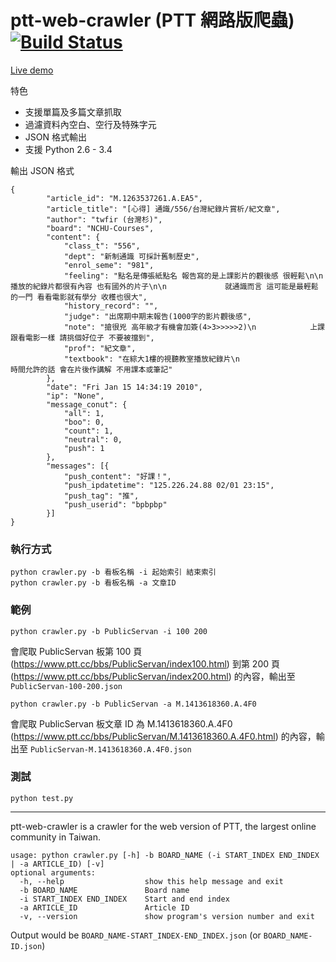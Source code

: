 # ptt-web-crawler (PTT 網路版爬蟲) [![Build Status](https://travis-ci.org/jwlin/ptt-web-crawler.svg?branch=master)](https://travis-ci.org/jwlin/ptt-web-crawler)

[Live demo](http://app.castman.net/ptt-web-crawler)

特色

* 支援單篇及多篇文章抓取
* 過濾資料內空白、空行及特殊字元
* JSON 格式輸出
* 支援 Python 2.6 - 3.4

輸出 JSON 格式

    {
            "article_id": "M.1263537261.A.EA5",
            "article_title": "[心得] 通識/556/台灣紀錄片賞析/紀文章",
            "author": "twfir (台灣杉)",
            "board": "NCHU-Courses",
            "content": {
                "class_t": "556",
                "dept": "新制通識 可採計舊制歷史",
                "enrol_seme": "981",
                "feeling": "點名是傳張紙點名 報告寫的是上課影片的觀後感 很輕鬆\n\n             播放的紀錄片都很有內容 也有國外的片子\n\n             就通識而言 這可能是最輕鬆的一門 看看電影就有學分 收穫也很大",
                "history_record": "",
                "judge": "出席期中期末報告(1000字的影片觀後感",
                "note": "搶很兇 高年級才有機會加簽(4>3>>>>>2)\n            上課跟看電影一樣 請挑個好位子 不要被擋到",
                "prof": "紀文章",
                "textbook": "在綜大1樓的視聽教室播放紀錄片\n                           時間允許的話 會在片後作講解 不用課本或筆記"
            },
            "date": "Fri Jan 15 14:34:19 2010",
            "ip": "None",
            "message_conut": {
                "all": 1,
                "boo": 0,
                "count": 1,
                "neutral": 0,
                "push": 1
            },
            "messages": [{
                "push_content": "好課！",
                "push_ipdatetime": "125.226.24.88 02/01 23:15",
                "push_tag": "推",
                "push_userid": "bpbpbp"
            }]
    }

### 執行方式
    python crawler.py -b 看板名稱 -i 起始索引 結束索引 
    python crawler.py -b 看板名稱 -a 文章ID 

### 範例
    python crawler.py -b PublicServan -i 100 200

會爬取 PublicServan 板第 100 頁 (https://www.ptt.cc/bbs/PublicServan/index100.html) 到第 200 頁 (https://www.ptt.cc/bbs/PublicServan/index200.html) 的內容，輸出至 `PublicServan-100-200.json`

    python crawler.py -b PublicServan -a M.1413618360.A.4F0

會爬取 PublicServan 板文章 ID 為 M.1413618360.A.4F0 (https://www.ptt.cc/bbs/PublicServan/M.1413618360.A.4F0.html) 的內容，輸出至 `PublicServan-M.1413618360.A.4F0.json`

### 測試
    python test.py

***

ptt-web-crawler is a crawler for the web version of PTT, the largest online community in Taiwan. 

    usage: python crawler.py [-h] -b BOARD_NAME (-i START_INDEX END_INDEX | -a ARTICLE_ID) [-v]
    optional arguments:
      -h, --help                  show this help message and exit
      -b BOARD_NAME               Board name
      -i START_INDEX END_INDEX    Start and end index
      -a ARTICLE_ID               Article ID
      -v, --version               show program's version number and exit

Output would be `BOARD_NAME-START_INDEX-END_INDEX.json` (or `BOARD_NAME-ID.json`)
